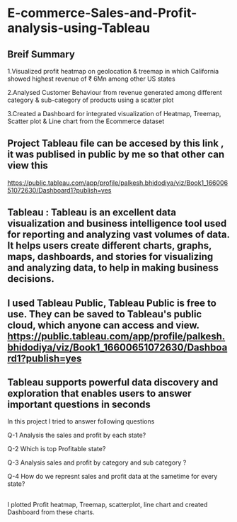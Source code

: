 # E-commerce-Sales-and-Profit-analysis-using-Tableau
## Breif Summary 
1.Visualized profit heatmap on geolocation & treemap in which California showed highest revenue of ₹ 6Mn among other US states

2.Analysed Customer Behaviour from revenue generated among different category & sub-category of products using a scatter plot

3.Created a Dashboard for integrated visualization of Heatmap, Treemap, Scatter plot & Line chart from the Ecommerce dataset


## Project Tableau file can be accesed by this link , it was publised in public by me so that other can view this
https://public.tableau.com/app/profile/palkesh.bhidodiya/viz/Book1_16600651072630/Dashboard1?publish=yes

## Tableau : Tableau is an excellent data visualization and business intelligence tool used for reporting and analyzing vast volumes of data. It helps users create different charts, graphs, maps, dashboards, and stories for visualizing and analyzing data, to help in making business decisions. 

## I used Tableau Public, Tableau Public is free to use. They can be saved to Tableau's public cloud,  which anyone can access and view.  https://public.tableau.com/app/profile/palkesh.bhidodiya/viz/Book1_16600651072630/Dashboard1?publish=yes

## Tableau supports powerful data discovery and exploration that enables users to answer important questions in seconds
In this project I tried to answer following questions 

Q-1 Analysis the sales and profit by each state? 

Q-2 Which is top Profitable state?

Q-3 Analysis sales and profit by category and sub category ?

Q-4 How do we represnt sales and profit data at the sametime for every state?


##
I plotted Profit heatmap, Treemap, scatterplot, line chart and created Dashboard from these charts.

